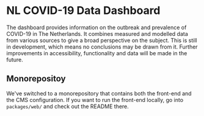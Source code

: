 # NL COVID-19 Data Dashboard

The dashboard provides information on the outbreak and prevalence of COVID-19 in The Netherlands. It combines measured and modelled data from various sources to give a broad perspective on the subject. This is still in development, which means no conclusions may be drawn from it. Further improvements in accessibility, functionality and data will be made in the future.

## Monorepositoy

We've switched to a monorepository that contains both the front-end and the CMS configuration. If you want to run the front-end locally, go into `packages/web/` and check out the README there.